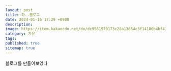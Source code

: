 ```yaml
---
layout: post
title: 하..블로그
date: 2024-01-16 17:29 +0900
description: 
image: https://item.kakaocdn.net/do/dc9561970173c28a13654c3f14180b4bf43ad912ad8dd55b04db6a64cddaf76d
category: 자유
tags: 
published: true
sitemap: true
---
```


블로그를 만들어보았다